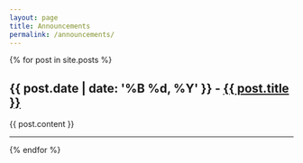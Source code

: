 ```yaml
---
layout: page
title: Announcements
permalink: /announcements/
---
```



{% for post in site.posts %}
<a name="{{ post.title}}"></a>

## {{ post.date | date: '%B %d, %Y' }} - <a href="{{ post.url }}">{{ post.title }}</a>

{{ post.content }}

<hr />
{% endfor %}


